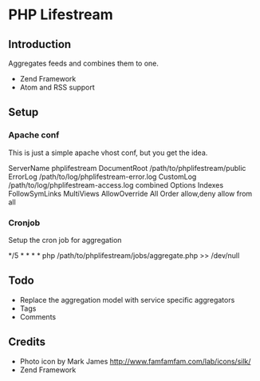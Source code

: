 PHP Lifestream
==============

Introduction
------------ 

Aggregates feeds and combines them to one.

* Zend Framework
* Atom and RSS support

Setup
-----

### Apache conf

This is just a simple apache vhost conf, but you get the idea.

  <VirtualHost phplifestream>
         ServerName phplifestream
         DocumentRoot /path/to/phplifestream/public
         ErrorLog /path/to/log/phplifestream-error.log
         CustomLog /path/to/log/phplifestream-access.log combined
         <Directory /path/to/log/phplifestream/public>
                 Options Indexes FollowSymLinks MultiViews
                 AllowOverride All
                 Order allow,deny
                 allow from all
         </Directory>
  </VirtualHost>

### Cronjob

Setup the cron job for aggregation 

  */5 * * * * php /path/to/phplifestream/jobs/aggregate.php >> /dev/null

Todo
----

* Replace the aggregation model with service specific aggregators
* Tags
* Comments

Credits
-------

* Photo icon by Mark James <http://www.famfamfam.com/lab/icons/silk/>
* Zend Framework
